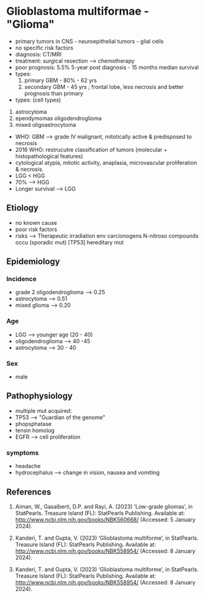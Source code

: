 # Glioblastoma multiformae - "Glioma"

- primary tumors in CNS - neuroepithelial tumors - glial cells
- no specific risk factors
- diagnosis: CT/MRI
- treatment: surgical resection --> chemotherapy
- poor prognosis: 5.5% 5-year post diagnosis - 15 months median survival
- types:
    1. primary GBM - 80% - 62 yrs 
    2. secondary GBM - 45 yrs ; frontal lobe, less necrosis and better prognosis than primary
- types: (cell types)
1. astrocytoma
2. ependymomas oligodendroglioma
3. mixed oligoastrocytoma
- WHO: GBM --> grade IV malignant, mitotically active & predisposed to necrosis
- 2016  WHO: restrucutre classification of tumors (molecular + histopathological features)
- cytological atypia, mitotic activity, anaplasia, microvascular proliferation & necrosis.
- LGG < HGG
- 70% --> HGG
- Longer survival --> LGG

## Etiology
- no known cause 
- poor risk factors 
- risks --> Therapeutic irradiation
                env carcionogens
                    N-nitroso compounds 
                        occu (sporadic mut) [TP53]
                            hereditary mut

## Epidemiology
### Incidence 
- grade 2 oligodendroglioma --> 0.25
- astrocytoma --> 0.51
- mixed glioma --> 0.20
### Age
- LGG --> younger age (20 - 40)
- oligodendroglioma --> 40 -45
- astrocytoma --> 30 - 40

### Sex 
- male

## Pathophysiology
- multiple mut acquired:
- TP53 --> "Guardian of the genome"
- phopsphatase
- tensin homolog
- EGFR --> cell proliferation

### symptoms
- headache
- hydrocephalus --> change in vision, nausea and vomiting

## References

1. Aiman, W., Gasalberti, D.P. and Rayi, A. (2023) ‘Low-grade gliomas’, in StatPearls. Treasure Island (FL): StatPearls Publishing. Available at: http://www.ncbi.nlm.nih.gov/books/NBK560668/ (Accessed: 5 January 2024).

2. Kanderi, T. and Gupta, V. (2023) ‘Glioblastoma multiforme’, in StatPearls. Treasure Island (FL): StatPearls Publishing. Available at: http://www.ncbi.nlm.nih.gov/books/NBK558954/ (Accessed: 8 January 2024).

3. Kanderi, T. and Gupta, V. (2023) ‘Glioblastoma multiforme’, in StatPearls. Treasure Island (FL): StatPearls Publishing. Available at: http://www.ncbi.nlm.nih.gov/books/NBK558954/ (Accessed: 8 January 2024).
